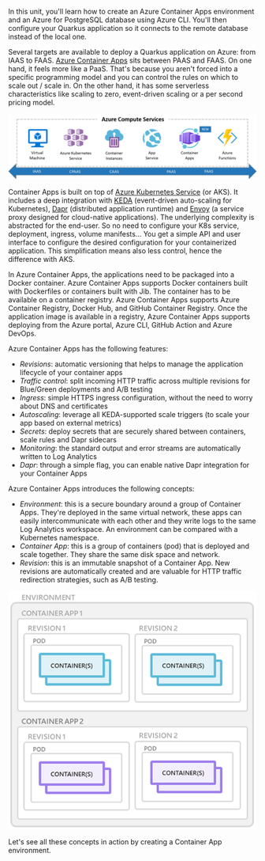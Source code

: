 In this unit, you'll learn how to create an Azure Container Apps environment and an Azure for PostgreSQL database using Azure CLI. You'll then configure your Quarkus application so it connects to the remote database instead of the local one.

Several targets are available to deploy a Quarkus application on Azure: from IAAS to FAAS. [Azure Container Apps](https://learn.microsoft.com/azure/container-apps/overview) sits between PAAS and FAAS. On one hand, it feels more like a PaaS. That's because you aren't forced into a specific programming model and you can control the rules on which to scale out / scale in. On the other hand, it has some serverless characteristics like scaling to zero, event-driven scaling or a per second pricing model.

![Azure Compute Services](../media/azure-compute-services.png)

Container Apps is built on top of [Azure Kubernetes Service](https://learn.microsoft.com/azure/aks/intro-kubernetes) (or AKS). It includes a deep integration with [KEDA](https://keda.sh) (event-driven auto-scaling for Kubernetes), [Dapr](https://dapr.io) (distributed application runtime) and [Envoy](https://www.cncf.io/projects/envoy) (a service proxy designed for cloud-native applications). The underlying complexity is abstracted for the end-user. So no need to configure your K8s service, deployment, ingress, volume manifests… You get a simple API and user interface to configure the desired configuration for your containerized application. This simplification means also less control, hence the difference with AKS.

In Azure Container Apps, the applications need to be packaged into a Docker container. Azure Container Apps supports Docker containers built with Dockerfiles or containers built with Jib. The container has to be available on a container registry. Azure Container Apps supports Azure Container Registry, Docker Hub, and GitHub Container Registry. Once the application image is available in a registry, Azure Container Apps supports deploying from the Azure portal, Azure CLI, GitHub Action and Azure DevOps.

Azure Container Apps has the following features:

* _Revisions_: automatic versioning that helps to manage the application lifecycle of your container apps
* _Traffic control_: split incoming HTTP traffic across multiple revisions for Blue/Green deployments and A/B testing
* _Ingress_: simple HTTPS ingress configuration, without the need to worry about DNS and certificates
* _Autoscaling_: leverage all KEDA-supported scale triggers (to scale your app based on external metrics)
* _Secrets_: deploy secrets that are securely shared between containers, scale rules and Dapr sidecars
* _Monitoring_: the standard output and error streams are automatically written to Log Analytics
* _Dapr_: through a simple flag, you can enable native Dapr integration for your Container Apps

Azure Container Apps introduces the following concepts:

* _Environment_: this is a secure boundary around a group of Container Apps. They're deployed in the same virtual network, these apps can easily intercommunicate with each other and they write logs to the same Log Analytics workspace. An environment can be compared with a Kubernetes namespace.
* _Container App_: this is a group of containers (pod) that is deployed and scale together. They share the same disk space and network.
* _Revision_: this is an immutable snapshot of a Container App. New revisions are automatically created and are valuable for HTTP traffic redirection strategies, such as A/B testing.

![Azure Container Apps Concepts](../media/aca-environment.png)

Let's see all these concepts in action by creating a Container App environment.
